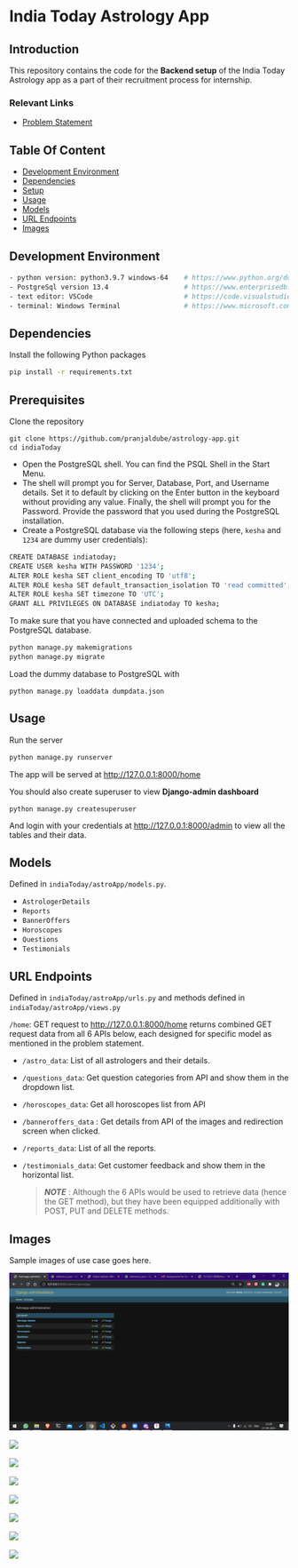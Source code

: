 # India Today Astrology App
## Introduction

This repository contains the code for the **Backend setup** of the India Today Astrology app as a part of their recruitment process for internship.

### Relevant Links

- [Problem Statement](https://docs.google.com/document/d/10dP7KHRoT3K97t1dliecDtlj9Q5-xR8E0gCxUUopWac/edit)

## Table Of Content
- [Development Environment](#development-environment)
- [Dependencies](#dependencies)
- [Setup](#setup)
- [Usage](#usage)
- [Models](#models)
- [URL Endpoints](#url-endpoints)
- [Images](#images)

## Development Environment
```bash
- python version: python3.9.7 windows-64    # https://www.python.org/downloads/release/python-397/
- PostgreSql version 13.4         			# https://www.enterprisedb.com/downloads/postgres-postgresql-downloads
- text editor: VSCode    					# https://code.visualstudio.com/download
- terminal: Windows Terminal     			# https://www.microsoft.com/en-us/p/windows-terminal/9n0dx20hk701
```

## Dependencies
Install the following Python packages
```bash
pip install -r requirements.txt
```
## Prerequisites

Clone the repository

```
git clone https://github.com/pranjaldube/astrology-app.git
cd indiaToday
```

- Open the PostgreSQL shell. You can find the PSQL Shell in the Start Menu.
- The shell will prompt you for Server, Database, Port, and Username details. Set it to default by clicking on the Enter button in the keyboard without providing any value. Finally, the shell will prompt you for the Password. Provide the password that you used during the PostgreSQL installation.
- Create a PostgreSQL database via the following steps (here, `kesha` and `1234` are dummy user credentials):

```bash
CREATE DATABASE indiatoday;
CREATE USER kesha WITH PASSWORD '1234';
ALTER ROLE kesha SET client_encoding TO 'utf8';
ALTER ROLE kesha SET default_transaction_isolation TO 'read committed';
ALTER ROLE kesha SET timezone TO 'UTC';
GRANT ALL PRIVILEGES ON DATABASE indiatoday TO kesha;
```
To make sure that you have connected and uploaded schema to the PostgreSQL database.
```bash
python manage.py makemigrations
python manage.py migrate
```
Load the dummy database to PostgreSQL with

```
python manage.py loaddata dumpdata.json
```

## Usage

Run the server

```bash
python manage.py runserver
```

The app will be served at <http://127.0.0.1:8000/home>

You should also create superuser to view **Django-admin dashboard**

```
python manage.py createsuperuser
```

And login with your credentials at <http://127.0.0.1:8000/admin> to view all the tables and their data.

## Models

Defined in `indiaToday/astroApp/models.py`.

- `AstrologerDetails`
- `Reports`
- `BannerOffers`
- `Horoscopes`
- `Questions`
- `Testimonials`

## URL Endpoints

Defined in `indiaToday/astroApp/urls.py` and methods defined in `indiaToday/astroApp/views.py`

`/home`: GET request to <http://127.0.0.1:8000/home> returns combined GET request data from all 6 APIs below, each designed for specific model as mentioned in the problem statement. 

- `/astro_data`: List of all astrologers and their details.

- `/questions_data`: Get question categories from API and show them in the dropdown list.

- `/horoscopes_data`: Get all horoscopes list from API

- `/banneroffers_data` : Get details from API of the images and redirection screen when clicked.

- `/reports_data`: List of all the reports.

- `/testimonials_data`: Get customer feedback and show them in the horizontal list.

  > __*NOTE*__ : Although the 6 APIs would be used to retrieve data (hence the GET method), but they have been equipped additionally with POST, PUT and DELETE methods.

## Images

Sample images of use case goes here.

![](assets\admin.png)

![](assets/astro_data)

![](assets/banneroffers_data)

![](assets/home)

![](assets/horoscopes_data)

![](assets/questions_data)

![](assets/reports_data)

![](assets/testimonials_data)